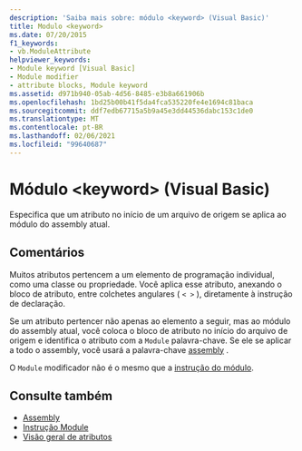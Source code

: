 ```yaml
---
description: 'Saiba mais sobre: módulo <keyword> (Visual Basic)'
title: Modulo <keyword>
ms.date: 07/20/2015
f1_keywords:
- vb.ModuleAttribute
helpviewer_keywords:
- Module keyword [Visual Basic]
- Module modifier
- attribute blocks, Module keyword
ms.assetid: d971b940-05ab-4d56-8485-e3b8a661906b
ms.openlocfilehash: 1bd25b00b41f5da4fca535220fe4e1694c81baca
ms.sourcegitcommit: ddf7edb67715a5b9a45e3dd44536dabc153c1de0
ms.translationtype: MT
ms.contentlocale: pt-BR
ms.lasthandoff: 02/06/2021
ms.locfileid: "99640687"
---
```

# <a name="module-keyword-visual-basic"></a>Módulo \<keyword> (Visual Basic)

Especifica que um atributo no início de um arquivo de origem se aplica ao módulo do assembly atual.  
  
## <a name="remarks"></a>Comentários  

 Muitos atributos pertencem a um elemento de programação individual, como uma classe ou propriedade. Você aplica esse atributo, anexando o bloco de atributo, entre colchetes angulares ( `< >` ), diretamente à instrução de declaração.  
  
 Se um atributo pertencer não apenas ao elemento a seguir, mas ao módulo do assembly atual, você coloca o bloco de atributo no início do arquivo de origem e identifica o atributo com a `Module` palavra-chave. Se ele se aplicar a todo o assembly, você usará a palavra-chave [assembly](assembly.md) .  
  
 O `Module` modificador não é o mesmo que a [instrução do módulo](../statements/module-statement.md).  
  
## <a name="see-also"></a>Consulte também

- [Assembly](assembly.md)
- [Instrução Module](../statements/module-statement.md)
- [Visão geral de atributos](../../programming-guide/concepts/attributes/index.md)
